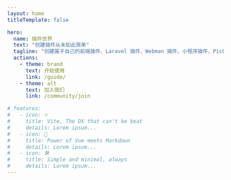 ```yaml
---
layout: home
titleTemplate: false

hero:
  name: 插件世界
  text: "创建插件从未如此简单"
  tagline: "创建属于自己的前端插件、Laravel 插件、Webman 插件、小程序插件、PicGO 插件；让查找优秀的插件不再困难"
  actions:
    - theme: brand
      text: 开始使用
      link: /guide/
    - theme: alt
      text: 加入我们
      link: /community/join

# features:
#   - icon: ⚡️
#     title: Vite, The DX that can't be beat
#     details: Lorem ipsum...
#   - icon: 🖖
#     title: Power of Vue meets Markdown
#     details: Lorem ipsum...
#   - icon: 🛠️
#     title: Simple and minimal, always
#     details: Lorem ipsum...
---
```

